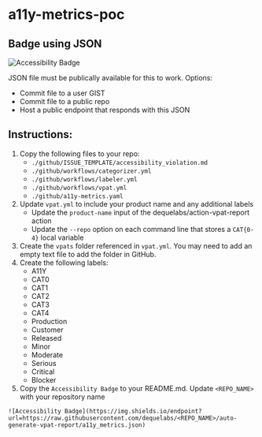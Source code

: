 # a11y-metrics-poc

## Badge using JSON

![Accessibility Badge](https://img.shields.io/endpoint?url=https://raw.githubusercontent.com/dequelabs/a11y-metrics-poc/auto-generate-vpat-report/a11y_metrics.json)

JSON file must be publically available for this to work. Options: 
* Commit file to a user GIST
* Commit file to a public repo
* Host a public endpoint that responds with this JSON

## Instructions:

1. Copy the following files to your repo:
    * `./github/ISSUE_TEMPLATE/accessibility_violation.md`
    * `./github/workflows/categorizer.yml`
    * `./github/workflows/labeler.yml`
    * `./github/workflows/vpat.yml`
    * `./github/a11y-metrics.yaml`
2. Update `vpat.yml` to include your product name and any additional labels
    * Update the `product-name` input of the dequelabs/action-vpat-report action
    * Update the `--repo` option on each command line that stores a `CAT{0-4}` local variable
3. Create the `vpats` folder referenced in `vpat.yml`. You may need to add an empty text file to add the folder in GitHub.
4. Create the following labels:
    * A11Y
    * CAT0
    * CAT1
    * CAT2
    * CAT3
    * CAT4
    * Production
    * Customer
    * Released
    * Minor
    * Moderate
    * Serious
    * Critical
    * Blocker
5. Copy the `Accessibility Badge` to your README.md. Update `<REPO_NAME>` with your repository name
```
![Accessibility Badge](https://img.shields.io/endpoint?url=https://raw.githubusercontent.com/dequelabs/<REPO_NAME>/auto-generate-vpat-report/a11y_metrics.json)
```
